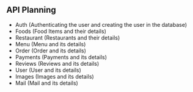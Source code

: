 ## API Planning

- Auth (Authenticating the user and creating the user in the database)
- Foods (Food Items and their details)
- Restaurant (Restaurants and their details)
- Menu (Menu and its details)
- Order (Order and its details)
- Payments (Payments and its details)
- Reviews (Reviews and its details)
- User (User and its details)
- Images (Images and its details)
- Mail (Mail and its details)
